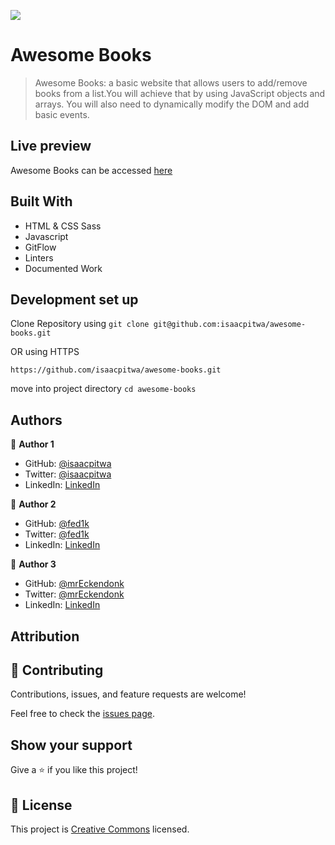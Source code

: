 ![](https://img.shields.io/badge/Microverse-blueviolet)

# Awesome Books

> Awesome Books: a basic website that allows users to add/remove books from a list.You will achieve that by using JavaScript objects and arrays. You will also need to dynamically modify the DOM and add basic events.


## Live preview
Awesome Books  can be accessed   [here](https://isaacpitwa.github.io/awesome-books/)

## Built With

- HTML & CSS Sass
- Javascript
- GitFlow
- Linters
- Documented Work

## Development set up
Clone Repository  using 
`git clone git@github.com:isaacpitwa/awesome-books.git` 

OR  using HTTPS

`https://github.com/isaacpitwa/awesome-books.git` 

move into project directory
`cd awesome-books`




## Authors

👤 **Author 1**

- GitHub: [@isaacpitwa](https://github.com/isaacpitwa)
- Twitter: [@isaacpitwa](https://twitter.com/isaacpitwa)
- LinkedIn: [LinkedIn](https://linkedin.com/in/isaac-pitwa)

👤 **Author 2**

- GitHub: [@fed1k](https://github.com/fed1k)
- Twitter: [@fed1k](https://twitter.com/fed1k)
- LinkedIn: [LinkedIn](https://linkedin.com/in/fed1k)

👤 **Author 3**

- GitHub: [@mrEckendonk](https://github.com/mrEckendonk)
- Twitter: [@mrEckendonk](https://twitter.com/mrEckendonk)
- LinkedIn: [LinkedIn](https://www.linkedin.com/in/mike-van-eckendonk/)

## Attribution
## 🤝 Contributing

Contributions, issues, and feature requests are welcome!

Feel free to check the [issues page](../../issues/).

## Show your support

Give a ⭐️ if you like this project!


## 📝 License

This project is [Creative Commons](https://creativecommons.org/licenses/by-nc/4.0/legalcode) licensed.
